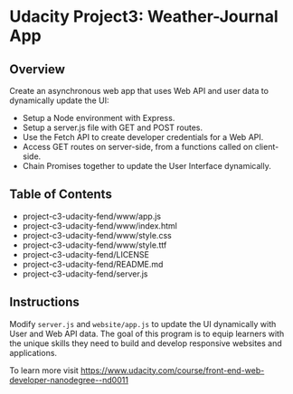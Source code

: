 # Udacity Project3: Weather-Journal App

## Overview

Create an asynchronous web app that uses Web API and user data to dynamically update the UI:

- Setup a Node environment with Express.
- Setup a server.js file with GET and POST routes.
- Use the Fetch API to create developer credentials for a Web API.
- Access GET routes on server-side, from a functions called on client-side.
- Chain Promises together to update the User Interface dynamically.

## Table of Contents

- project-c3-udacity-fend/www/app.js
- project-c3-udacity-fend/www/index.html
- project-c3-udacity-fend/www/style.css
- project-c3-udacity-fend/www/style.ttf
- project-c3-udacity-fend/LICENSE
- project-c3-udacity-fend/README.md
- project-c3-udacity-fend/server.js

## Instructions

Modify `server.js` and `website/app.js` to update the UI dynamically with User and Web API data. The goal of this program is to equip learners with the unique skills they need to build and develop responsive websites and applications. 

To learn more visit https://www.udacity.com/course/front-end-web-developer-nanodegree--nd0011